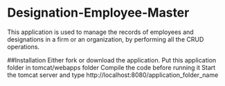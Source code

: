 # Designation-Employee-Master
This application is used to manage the records of employees and designations in a firm or an organization, by performing all the CRUD operations.

##Installation
Either fork or download the application.
Put this application folder in tomcat/webapps folder
Compile the code before running it
Start the tomcat server and type http://localhost:8080/application_folder_name
